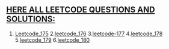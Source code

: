 ## <u>HERE ALL LEETCODE QUESTIONS AND SOLUTIONS:</u>

1. [Leetcode_175](https://github.com/mantukumardeka/DataEngineering-Codes/blob/main/PySparkCodes/leetcode_175.py)
2.[leetcode_176](https://github.com/mantukumardeka/DataEngineering-Codes/blob/main/PySparkCodes/leetcode_176.py)
3.[leetcode-177]()
4.[leetcode_178](https://github.com/mantukumardeka/DataEngineering-Codes/blob/main/PySparkCodes/leetcode_178.py)
5.[leetcode_179](https://github.com/mantukumardeka/DataEngineering-Codes/blob/main/PySparkCodes/leetcode_179.py)
6.[leetcode_180]()